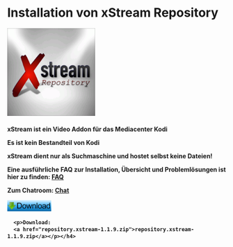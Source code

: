 <html>
  <body>
  <h1>Installation von xStream Repository</h1>
  <img src="icon.png" style="max-width: 40%;">
    <h4><p>xStream ist ein Video Addon für das Mediacenter Kodi</p>
     <p>Es ist kein Bestandteil von Kodi</p>
     <p>xStream dient nur als Suchmaschine und hostet selbst keine Dateien!</p>
     <p>Eine ausführliche FAQ zur Installation, Übersicht und Problemlösungen ist hier zu finden:
      <a href="https://github.com/streamxstream/xStream-FAQ/blob/master/xStream_Anleitung_FAQ.md">FAQ</a></p> 
     <p>Zum Chatroom:
      <a href="https://gitter.im/Lastship_Chat/xStream">Chat</a></p>
      <!--Download Buttom-->
      <p><a href="https://github.com/Ron801/Web/blob/gh-pages/repository.xstream-1.1.9.zip?raw=true"><img src="https://raw.githubusercontent.com/Ron801/Web/gh-pages/Download%20Bild.jpg" style="max-width: 20%; alt="Download"></a></p>
      
      <p>Download:
      <a href="repository.xstream-1.1.9.zip">repository.xstream-1.1.9.zip</a></p></h4>
  </body>
</html>
